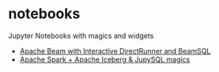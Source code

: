 # notebooks

Jupyter Notebooks with magics and widgets

* [Apache Beam with Interactive DirectRunner and BeamSQL](./beam.ipynb)
* [Apache Spark + Apache Iceberg & JupySQL magics](./sql.ipynb)